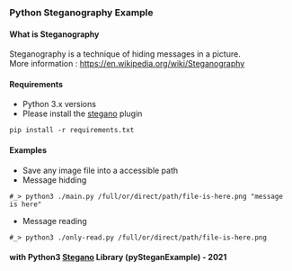 ### Python Steganography Example

#### What is Steganography 
Steganography is a technique of hiding messages in a picture. <br>More information : https://en.wikipedia.org/wiki/Steganography

#### Requirements
- Python 3.x versions
- Please install the <a href="https://pypi.org/project/stegano/">stegano</a> plugin
~~~~
pip install -r requirements.txt
~~~~

#### Examples
- Save any image file into a accessible path
- Message hidding
~~~~
#_> python3 ./main.py /full/or/direct/path/file-is-here.png "message is here"
~~~~
- Message reading
~~~~
#_> python3 ./only-read.py /full/or/direct/path/file-is-here.png
~~~~

#### with Python3 <a href="https://pypi.org/project/stegano/">Stegano</a> Library (pySteganExample) - 2021
